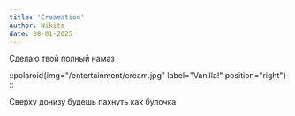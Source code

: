 ```yaml
---
title: 'Creamation'
author: Nikita
date: 08-01-2025
---
```


Сделаю твой полный намаз
<!--more-->

::polaroid{img="/entertainment/cream.jpg" label="Vanilla!" position="right"}
::

Сверху донизу будешь пахнуть как булочка
 